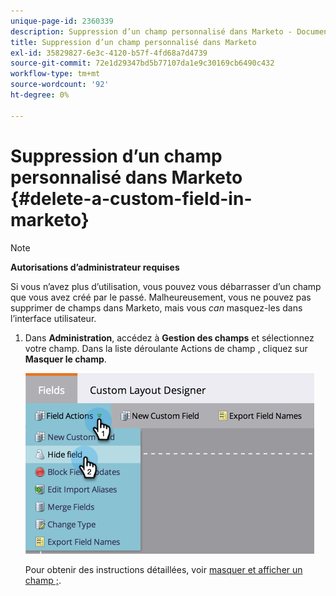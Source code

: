 ```yaml
---
unique-page-id: 2360339
description: Suppression d’un champ personnalisé dans Marketo - Documents Marketo - Documentation du produit
title: Suppression d’un champ personnalisé dans Marketo
exl-id: 35829827-6e3c-4120-b57f-4fd68a7d4739
source-git-commit: 72e1d29347bd5b77107da1e9c30169cb6490c432
workflow-type: tm+mt
source-wordcount: '92'
ht-degree: 0%

---
```


# Suppression d’un champ personnalisé dans Marketo {#delete-a-custom-field-in-marketo}

>[!NOTE]
>
>**Autorisations d’administrateur requises**

Si vous n’avez plus d’utilisation, vous pouvez vous débarrasser d’un champ que vous avez créé par le passé. Malheureusement, vous ne pouvez pas supprimer de champs dans Marketo, mais vous _can_ masquez-les dans l’interface utilisateur.

1. Dans **Administration**, accédez à **Gestion des champs** et sélectionnez votre champ. Dans la liste déroulante Actions de champ , cliquez sur **Masquer le champ**.

   ![](assets/image2014-9-19-9-3a49-3a10.png)

   Pour obtenir des instructions détaillées, voir [masquer et afficher un champ ;](/help/marketo/product-docs/administration/field-management/hide-and-unhide-a-field.md).
